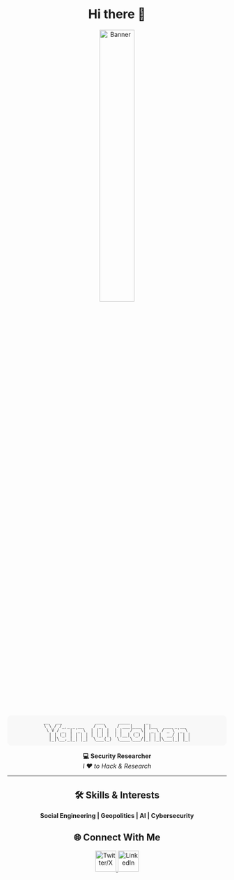 <h1 align="center">
Hi there 👋
</h1>

<p align="center">
<img src="https://github.com/user-attachments/assets/6b1111f6-35da-40b4-b38e-f19e4afc7906" width="40%" alt="Banner" style="border-radius:10px;">
</p>
<div align="center">
<pre style="font-size: 10px; line-height: 1; color: #333; background: #f8f8f8; padding: 10px; border-radius: 10px;">
__   __             ___      ____      _                
\ \ / /_ _ _ __    / _ \    / ___|___ | |__   ___ _ __  
 \ V / _` | '_ \  | | | |  | |   / _ \| '_ \ / _ \ '_ \ 
  | | (_| | | | | | |_| |  | |__| (_) | | | |  __/ | | |
  |_|\__,_|_| |_|  \___(_)  \____\___/|_| |_|\___|_| |_|
</pre>
</div>
<p align="center">
<strong>💻 Security Researcher</strong>
<br/>
<em>I ❤️ to Hack & Research</em>
</p>

---

<h2 align="center">🛠️ Skills & Interests</h2>
<p align="center">
<strong>Social Engineering | Geopolitics | AI | Cybersecurity</strong>
</p>

<h2 align="center">🌐 Connect With Me</h2>
<p align="center">
<a href="https://x.com/0x7F454C">
<img src="https://img.icons8.com/plasticine/100/twitterx.png" width="48" alt="Twitter/X">
</a>
<a href="https://linkedin.com/in/yanoc">
<img src="https://img.icons8.com/plasticine/100/linkedin.png" width="48" alt="LinkedIn">
</a>
</p>

